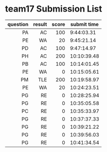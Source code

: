 # team17 Submission List
question | result | score | submit time
----:|----:|-----:|-----
PA | AC | 100 |  9:44:03.31 
PE | WA | 20 |  9:45:21.14 
PD | AC | 100 |  9:47:14.97 
PH | AC | 200 | 10:10:39.48 
PB | AC | 100 | 10:14:01.45 
PE | WA | 0 | 10:15:05.61 
PM | TLE | 200 | 10:19:58.97 
PE | WA | 20 | 10:24:23.51 
PG | RE | 0 | 10:28:25.94 
PG | RE | 0 | 10:35:05.58 
PC | RE | 0 | 10:35:33.97 
PG | RE | 0 | 10:37:37.33 
PG | RE | 0 | 10:39:21.22 
PG | RE | 0 | 10:39:56.03 
PG | RE | 0 | 10:41:34.54 
